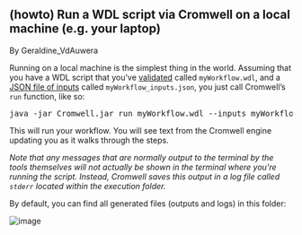 ## (howto) Run a WDL script via Cromwell on a local machine (e.g. your laptop)

By Geraldine_VdAuwera

<p>Running on a local machine is the simplest thing in the world. Assuming that you have a WDL script that you've <a rel="nofollow" href="https://software.broadinstitute.org/wdl/userguide/validation.php">validated</a> called <code class="code codeInline" spellcheck="false">myWorkflow.wdl</code>, and a <a rel="nofollow" href="https://software.broadinstitute.org/wdl/userguide/inputs.php">JSON file of inputs</a> called <code class="code codeInline" spellcheck="false">myWorkflow_inputs.json</code>, you just call Cromwell’s <code class="code codeInline" spellcheck="false">run</code> function, like so:</p>

<pre class="code codeBlock" spellcheck="false">java -jar Cromwell.jar run myWorkflow.wdl --inputs myWorkflow_inputs.json
</pre>

<p>This will run your workflow. You will see text from the Cromwell engine updating you as it walks through the steps.</p>

<p><em>Note that any messages that are normally output to the terminal by the tools themselves will not actually be shown in the terminal where you're running the script. Instead, Cromwell saves this output in a log file called <code class="code codeInline" spellcheck="false">stderr</code> located within the execution folder.</em></p>

<p>By default, you can find all generated files (outputs and logs) in this folder:</p>

<p><img src="https://us.v-cdn.net/5019796/uploads/FileUpload/5d/35596768fbf3f484c3ba95f05cc9ed.png" alt="image" class="embedImage-img importedEmbed-img"></img></p>
